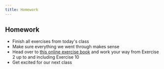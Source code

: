 ```yaml
---
title: Homework
---
```


## Homework

- Finish all exercises from today's class
- Make sure everything we went through makes sense
- Head over to [this online exercise book](http://learnrubythehardway.org/book/ex2.html) and work your way from Exercise 2 up to and including Exercise 10
- Get excited for our next class
